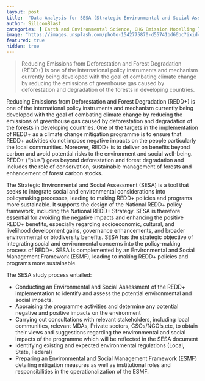 ```yaml
---
layout: post
title:  "Data Analysis for SESA (Strategic Environmental and Social Assessment) for Nigeria REDD+ Readiness"
author: SiliconBlast
categories: [ Earth and Environmental Science, GHG Emission Modelling ]
image: "https://images.unsplash.com/photo-1542775870-d55741bd66bc?ixid=MXwxMjA3fDB8MHxwaG90by1wYWdlfHx8fGVufDB8fHw%3D&ixlib=rb-1.2.1&auto=format&fit=crop&w=3156&q=80"
featured: true
hidden: true
---
```

> Reducing Emissions from Deforestation and Forest Degradation (REDD+) is one of the international policy instruments and mechanism currently being developed with the goal of combating climate change by reducing the emissions of greenhouse gas caused by deforestation and degradation of the forests in developing countries.

Reducing Emissions from Deforestation and Forest Degradation (REDD+) is one of the international policy instruments and mechanism currently being developed with the goal of combating climate change by reducing the emissions of greenhouse gas caused by deforestation and degradation of the forests in developing countries. One of the targets in the implementation of REDD+ as a climate change mitigation programme is to ensure that REDD+ activities do not impose negative impacts on the people particularly the local communities. Moreover, REDD+ is to deliver on benefits beyond carbon and avoid potential risks to the environment and social well-being. REDD+ (“plus”) goes beyond deforestation and forest degradation and includes the role of conservation, sustainable management of forests and enhancement of forest carbon stocks.  

The Strategic Environmental and Social Assessment (SESA) is a tool that seeks to integrate social and environmental considerations into policymaking processes, leading to making REDD+ policies and programs more sustainable. It supports the design of the National REDD+ policy framework, including the National REDD+ Strategy. SESA is therefore essential for avoiding the negative impacts and enhancing the positive REDD+ benefits, especially regarding socioeconomic, cultural, and livelihood development gains, governance enhancements, and broader environmental or biodiversity benefits. SESA has the strategic objective of integrating social and environmental concerns into the policy-making process of REDD+. SESA is complemented by an Environmental and Social Management Framework (ESMF), leading to making REDD+ policies and programs more sustainable.

The SESA study process entailed:
- Conducting an Environmental and Social Assessment of the REDD+ implementation to identify and assess the potential environmental and social impacts.
- Appraising the programme activities and determine any potential negative and positive impacts on the environment 
- Carrying out consultations with relevant stakeholders, including local communities, relevant MDAs, Private sectors, CSOs/NGO’s,etc, to obtain their views and suggestions regarding the environmental and social impacts of the programme which will be reflected in the SESA document
- Identifying existing and expected environmental regulations (Local, State, Federal) 
- Preparing an Environmental and Social Management Framework (ESMF) detailing mitigation measures as well as institutional roles and responsibilities in the operationalization of the ESMF.
